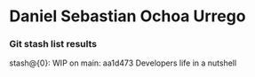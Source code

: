 # Daniel Sebastian Ochoa Urrego

### Git stash list results

stash@{0}: WIP on main: aa1d473 Developers life in a nutshell